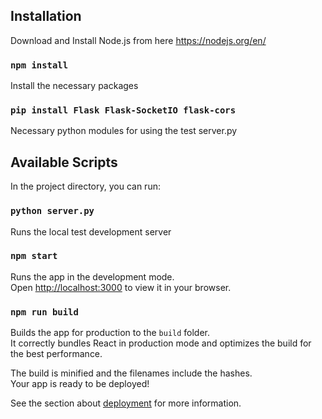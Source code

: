 ## Installation

Download and Install Node.js from here https://nodejs.org/en/

### `npm install`

Install the necessary packages

### `pip install Flask Flask-SocketIO flask-cors`

Necessary python modules for using the test server.py

## Available Scripts

In the project directory, you can run:

### `python server.py`

Runs the local test development server

### `npm start`

Runs the app in the development mode.\
Open [http://localhost:3000](http://localhost:3000) to view it in your browser.


### `npm run build`

Builds the app for production to the `build` folder.\
It correctly bundles React in production mode and optimizes the build for the best performance.

The build is minified and the filenames include the hashes.\
Your app is ready to be deployed!

See the section about [deployment](https://facebook.github.io/create-react-app/docs/deployment) for more information.
